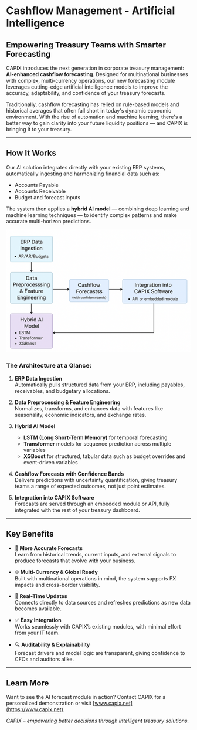 # Cashflow Management - Artificial Intelligence

## Empowering Treasury Teams with Smarter Forecasting

CAPIX introduces the next generation in corporate treasury management: **AI-enhanced cashflow forecasting**. Designed for multinational businesses with complex, multi-currency operations, our new forecasting module leverages cutting-edge artificial intelligence models to improve the accuracy, adaptability, and confidence of your treasury forecasts.

Traditionally, cashflow forecasting has relied on rule-based models and historical averages that often fall short in today's dynamic economic environment. With the rise of automation and machine learning, there's a better way to gain clarity into your future liquidity positions — and CAPIX is bringing it to your treasury.

---

## How It Works

Our AI solution integrates directly with your existing ERP systems, automatically ingesting and harmonizing financial data such as:

- Accounts Payable
- Accounts Receivable
- Budget and forecast inputs

The system then applies a **hybrid AI model** — combining deep learning and machine learning techniques — to identify complex patterns and make accurate multi-horizon predictions.

![AI Cashflow Forecasting Architecture](./CAPIX-AI-Model.png)

### The Architecture at a Glance:

1. **ERP Data Ingestion**  
   Automatically pulls structured data from your ERP, including payables, receivables, and budgetary allocations.

2. **Data Preprocessing & Feature Engineering**  
   Normalizes, transforms, and enhances data with features like seasonality, economic indicators, and exchange rates.

3. **Hybrid AI Model**  
   - **LSTM (Long Short-Term Memory)** for temporal forecasting  
   - **Transformer** models for sequence prediction across multiple variables  
   - **XGBoost** for structured, tabular data such as budget overrides and event-driven variables

4. **Cashflow Forecasts with Confidence Bands**  
   Delivers predictions with uncertainty quantification, giving treasury teams a range of expected outcomes, not just point estimates.

5. **Integration into CAPIX Software**  
   Forecasts are served through an embedded module or API, fully integrated with the rest of your treasury dashboard.

---

## Key Benefits

- 🔮 **More Accurate Forecasts**  
  Learn from historical trends, current inputs, and external signals to produce forecasts that evolve with your business.

- 🌐 **Multi-Currency & Global Ready**  
  Built with multinational operations in mind, the system supports FX impacts and cross-border visibility.

- 🔄 **Real-Time Updates**  
  Connects directly to data sources and refreshes predictions as new data becomes available.

- ✅ **Easy Integration**  
  Works seamlessly with CAPIX’s existing modules, with minimal effort from your IT team.

- 🔍 **Auditability & Explainability**  
  Forecast drivers and model logic are transparent, giving confidence to CFOs and auditors alike.

---

## Learn More

Want to see the AI forecast module in action? Contact CAPIX for a personalized demonstration or visit [www.capix.net](https://www.capix.net).

_CAPIX – empowering better decisions through intelligent treasury solutions._
